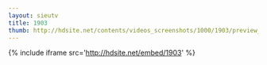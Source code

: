 ```yaml
---
layout: sieutv
title: 1903
thumb: http://hdsite.net/contents/videos_screenshots/1000/1903/preview_360p.mp4.jpg
---
```

{% include iframe src='http://hdsite.net/embed/1903' %}
 
